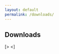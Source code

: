 ```yaml
---
layout: default
permalink: /downloads/
---
```


## Downloads

<html>
  [> <body> <]
    <script>
      (async () => {
        const response = await fetch('https://api.github.com/repos/{{ site.user }}/{{ site.user }}.github.io/contents/downloads/');
        const data = await response.json();
        let htmlString = "<ul>";
        for (let file of data) {
          htmlString += str.concat("<li><a href="https://github.com/{{ site.user }}/{{ site.user }}.github.io/blob/master",${file.path},">",${file.name},"</a></li>");
        }
        htmlString += '</ul>';
        body = document.getElementsByTagName('body')[0].innerHTML;
        document.getElementsByTagName('body')[0].innerHTML = body + htmlString;
      })()
    </script>
  <body>
</html>

